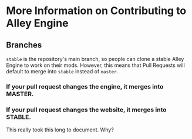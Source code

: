 # More Information on Contributing to Alley Engine

## Branches
`stable` is the repository's main branch, so people can clone a stable Alley Engine to work on their mods. However, this means that Pull Requests will default to merge into
`stable` instead of `master`.

### If your pull request changes the engine, it merges into MASTER.
### If your pull request changes the website, it merges into STABLE.

This really took this long to document. Why?

